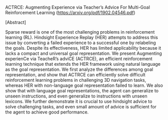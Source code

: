 ACTRCE: Augmenting Experience via Teacher’s Advice For Multi-Goal Reinforcement Learning
(https://arxiv.org/pdf/1902.04546.pdf)

[Abstract]

Sparse reward is one of the most challenging problems in reinforcement learning (RL). 
Hindsight Experience Replay (HER) attempts to address this issue by converting a failed experience to a successful one by relabeling the goals.
Despite its effectiveness, HER has limited applicability because it lacks a compact and universal goal representation.
We present Augmenting experienCe via TeacheR’s adviCE (ACTRCE), an efficient reinforcement learning technique that extends the HER framework using natural language as the goal representation. 
We first analyze the differences among goal representation, and show that ACTRCE can efficiently solve difficult reinforcement learning problems in challenging 3D navigation tasks, 
whereas HER with non-language goal representation failed to learn.
We also show that with language goal representations, the agent can generalize to unseen instructions, and even generalize to instructions with unseen lexicons. 
We further demonstrate it is crucial to use hindsight advice to solve challenging tasks, and even small amount of advice is sufficient for the agent
to achieve good performance.
